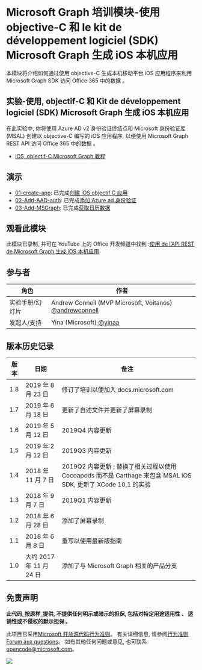 # <a name="microsoft-graph-----objective-c--microsoft-graph-sdk--ios-"></a>Microsoft Graph 培训模块-使用 objective-C 和 le kit de développement logiciel (SDK) Microsoft Graph 生成 iOS 本机应用

本模块将介绍如何通过使用 objective-C 生成本机移动平台 iOS 应用程序来利用 Microsoft Graph SDK 访问 Office 365 中的数据 。

## <a name="----objective-c--microsoft-graph-sdk--ios-"></a>实验-使用, objectif-C 和 Kit de développement logiciel (SDK) Microsoft Graph 生成 iOS 本机应用

在此实验中, 你将使用 Azure AD v2 身份验证终结点和 Microsoft 身份验证库 (MSAL) 创建以 objective-C 编写的 iOS 应用程序, 以便使用 Microsoft Graph REST API 访问 Office 365 中的数据 。

- [iOS, objectif-C Microsoft Graph 教程](https://docs.microsoft.com/graph/tutorials/ios-objectivec)

## <a name=""></a>演示

- [01-create-app](demos/01-create-app): 已完成[创建 iOS objectif C 应用](https://docs.microsoft.com/graph/tutorials/ios-objectivec?tutorial-step=1)
- [02-Add-AAD-auth](demos/02-add-aad-auth): 已完成[添加 Azure ad 身份验证](https://docs.microsoft.com/graph/tutorials/ios-objectivec?tutorial-step=3)
- [03-Add-MSGraph](demos/03-add-msgraph): 已完成[获取日历数据](https://docs.microsoft.com/graph/tutorials/ios-objectivec?tutorial-step=4)

## <a name=""></a>观看此模块

此模块已录制, 并可在 YouTube 上的 Office 开发频道中找到 :[使用 de l’API REST de Microsoft Graph 生成 iOS 本机应用](https://youtu.be/Gg8Qy1Dqyzw)

## <a name=""></a>参与者

| 角色 | 作者 |
| -------------------- | ------------------------------------------------------------------------------------- |
| 实验手册/幻灯片 | Andrew Connell (MVP Microsoft, Voitanos) [@andrewconnell](//github.com/andrewconnell) |
| 发起人/支持 | Yina (Microsoft) [@yinaa](//github.com/yinaa) |

## <a name=""></a>版本历史记录

| 版本 | 日期 | 备注 |
| ------- | ------------------ | ------------------------------------------------------------------------------------------------------------------------------------ |
| 1.8 | 2019 年 8 月 23 日 | 修订了培训以便加入 docs.microsoft.com |
| 1.7 | 2019 年 6 月 18 日 | 更新了自述文件并更新了屏幕录制 |
| 1.6 | 2019 年 5 月 12 日 | 2019Q4 内容更新 |
| 1,5 | 2019 年 2 月 12 日 | 2019Q3 内容更新 |
| 1.4 | 2018 年 11 月 7 日 | 2019Q2 内容更新 ; 替换了相关过程以使用 Cocoapods 而不是 Carthage 来包含 MSAL iOS SDK, 更新了 XCode 10,1 的实验 |
| 1.3 | 2018 年 9 月 7 日 | 2019Q1 内容更新 |
| 1.2 | 2018 年 6 月 28 日 | 添加了屏幕录制 |
| 1.1 | 2018 年 6 月 8 日 | 重写以使用最新版指南 |
| 1.0 | 大约 2017 年 11 月 24 日 | 添加了与 Microsoft Graph 相关的产品分支 |

## <a name=""></a>免责声明

**此代码_按原样_提供, 不提供任何明示或暗示的担保, 包括对特定用途适用性 、 适销性或不侵权的默示担保 。**

此项目已采用[Microsoft 开放源代码行为准则](https://opensource.microsoft.com/codeofconduct/)。 有关详细信息, 请参阅[行为准则 Forum aux questions](https://opensource.microsoft.com/codeofconduct/faq/)。 如有其他任何问题或意见, 也可联系[opencode@microsoft.com](mailto:opencode@microsoft.com)。

<img src="https://telemetry.sharepointpnp.com/msgraph-training-ios-objectivec" />
